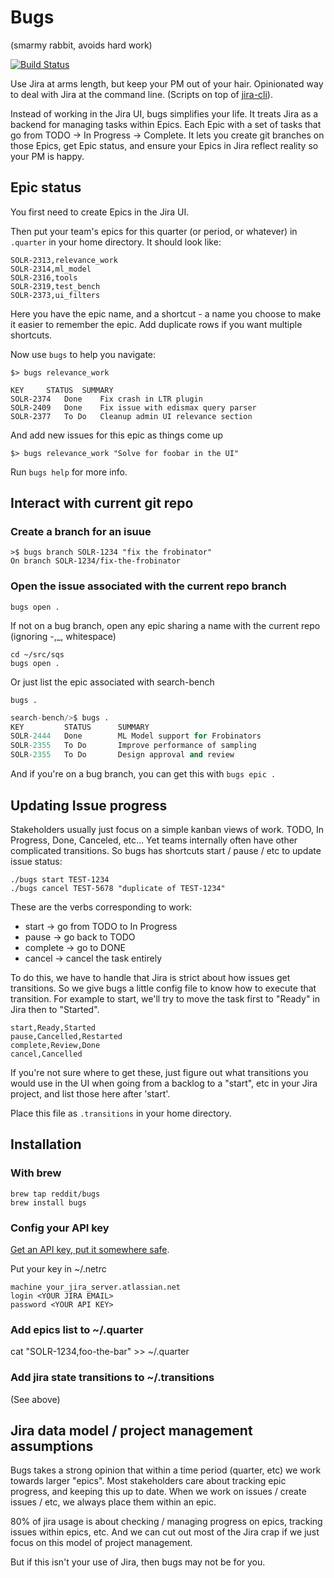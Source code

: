 # Bugs
(smarmy rabbit, avoids hard work)

[![Build Status](https://github.com/reddit/bugs/actions/workflows/test.yml/badge.svg)](https://github.com/reddit/bugs/actions/workflows/test.yml)

Use Jira at arms length, but keep your PM out of your hair. Opinionated way to deal with Jira at the command line. (Scripts on top of [jira-cli](https://github.com/ankitpokhrel/jira-cli)).

Instead of working in the Jira UI, bugs simplifies your life. It treats Jira as a backend for managing tasks within Epics. Each Epic with a set of tasks that go from TODO -> In Progress -> Complete. It lets you create git branches on those Epics, get Epic status, and ensure your Epics in Jira reflect reality so your PM is happy.

## Epic status

You first need to create Epics in the Jira UI.

Then put your team's epics for this quarter (or period, or whatever) in `.quarter` in your home directory. It should look like:

```
SOLR-2313,relevance_work
SOLR-2314,ml_model
SOLR-2316,tools
SOLR-2319,test_bench
SOLR-2373,ui_filters
```

Here you have the epic name, and a shortcut - a name you choose to make it easier to remember the epic. Add duplicate rows if you want multiple shortcuts.

Now use `bugs` to help you navigate:

```
$> bugs relevance_work

KEY		STATUS	SUMMARY
SOLR-2374	Done	Fix crash in LTR plugin
SOLR-2409	Done	Fix issue with edismax query parser
SOLR-2377	To Do	Cleanup admin UI relevance section
```

And add new issues for this epic as things come up

```
$> bugs relevance_work "Solve for foobar in the UI"
```

Run `bugs help` for more info.

## Interact with current git repo

### Create a branch for an isuue

```
>$ bugs branch SOLR-1234 "fix the frobinator"
On branch SOLR-1234/fix-the-frobinator
```

### Open the issue associated with the current repo branch

```
bugs open .
```

If not on a bug branch, open any epic sharing a name with the current repo (ignoring -,\_, whitespace)

```
cd ~/src/sqs
bugs open .
```

Or just list the epic associated with search-bench

```
bugs .
```

```python
search-bench/>$ bugs .                                                                                                                      
KEY         STATUS      SUMMARY
SOLR-2444   Done        ML Model support for Frobinators
SOLR-2355   To Do       Improve performance of sampling
SOLR-2355   To Do       Design approval and review
```

And if you're on a bug branch, you can get this with `bugs epic .`

## Updating Issue progress

Stakeholders usually just focus on a simple kanban views of work. TODO, In Progress, Done, Canceled, etc... Yet teams internally often have other complicated transitions. So bugs has shortcuts start / pause / etc to update issue status:

```
./bugs start TEST-1234
./bugs cancel TEST-5678 "duplicate of TEST-1234"
```

These are the verbs corresponding to work:

* start -> go from TODO to In Progress
* pause -> go back to TODO
* complete -> go to DONE
* cancel -> cancel the task entirely

To do this, we have to handle that Jira is strict about how issues get transitions. So we give bugs a little config file to know how to execute that transition. For example to start, we'll try to move the task first to "Ready" in Jira then to "Started". 

```
start,Ready,Started
pause,Cancelled,Restarted
complete,Review,Done
cancel,Cancelled
```

If you're not sure where to get these, just figure out what transitions you would use in the UI when going from a backlog to a "start", etc in your Jira project, and list those here after 'start'.

Place this file as `.transitions` in your home directory.

## Installation

### With brew

```
brew tap reddit/bugs
brew install bugs
```

### Config your API key

[Get an API key, put it somewhere safe](https://github.com/ankitpokhrel/jira-cli#cloud-server).

Put your key in ~/.netrc

```
machine your_jira_server.atlassian.net
login <YOUR JIRA EMAIL>
password <YOUR API KEY>
```

### Add epics list to ~/.quarter

cat "SOLR-1234,foo-the-bar" >> ~/.quarter

### Add jira state transitions to ~/.transitions

(See above)

## Jira data model / project management assumptions

Bugs takes a strong opinion that within a time period (quarter, etc) we work towards larger "epics". Most stakeholders care about tracking epic progress, and keeping this up to date. When we work on issues / create issues / etc, we always place them within an epic.

80% of jira usage is about checking / managing progress on epics, tracking issues within epics, etc. And we can cut out most of the Jira crap if we just focus on this model of project management.

But if this isn't your use of Jira, then bugs may not be for you.
